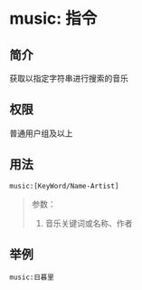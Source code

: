 # music: 指令

## 简介

获取以指定字符串进行搜索的音乐

## 权限

普通用户组及以上

## 用法

```QQ\_message
music:[KeyWord/Name-Artist]
```

> 参数：
>
> 1. 音乐关键词或名称、作者

## 举例

```QQ\_message
music:日暮里
```
